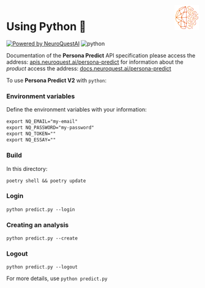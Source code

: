 <img src="https://raw.githubusercontent.com/NeuroQuestAi/neuroquestai.github.io/main/brand/products/persona-predict/persona-predict-orange-128.png" align="right" width="65" height="65"/>

# Using Python 🚀

[![Powered by NeuroQuestAI](https://img.shields.io/badge/powered%20by-NeuroQuestAI-orange.svg?style=flat&colorA=E1523D&colorB=007D8A)](
https://neuroquest.ai)
![python](https://img.shields.io/static/v1.svg?label=python&message=3.11%20&color=orange)

Documentation of the **Persona Predict** API specification please access the address: [apis.neuroquest.ai/persona-predict](https://apis.neuroquest.ai/persona-predict/) for 
information about the *product* access the address: [docs.neuroquest.ai/persona-predict](https://docs.neuroquest.ai/persona-predict/)

To use **Persona Predict V2** with `python`:

### Environment variables

Define the environment variables with your information:

```shell
export NQ_EMAIL="my-email"
export NQ_PASSWORD="my-password"
export NQ_TOKEN=""
export NQ_ESSAY=""
```

### Build

In this directory:

```shell
poetry shell && poetry update
```

### Login

```shell
python predict.py --login 
```

### Creating an analysis

```shell
python predict.py --create
```

### Logout

```shell
python predict.py --logout
```

For more details, use `python predict.py`
